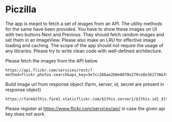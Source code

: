 # Piczilla

The app is meant to fetch a set of images from an API. The utility methods for the same have been provided. You have to show these images on UI with two buttons Next and Previous. They should fetch random images and set them in an ImageView. Please also make an LRU for effective image loading and caching.
The scope of the app should not require the usage of any libraries. Please try to write clean code with well-defined architecture.


Please fetch the images from the API below


    https://api.flickr.com/services/rest/?method=flickr.photos.search&api_key=3e7cc266ae2b0e0d78e279ce8e361736&format=json&nojsoncallback=1&safe_search=1&tags=kitten&per_page=10&page=1

Build image url from response object (farm, server, id, secret are present in response object)

    https://farm${this.farm}.staticflickr.com/${this.server}/${this.id}_${this.secret}_q.jpg


Please register at https://www.flickr.com/services/api/ in case the given api key does not work.
